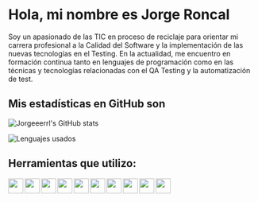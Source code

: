# Hola, mi nombre es Jorge Roncal

Soy un apasionado de las TIC en proceso de reciclaje para orientar mi carrera profesional a la Calidad del Software y la implementación de las nuevas tecnologías en el Testing. En la actualidad, me encuentro en formación continua tanto en lenguajes de programación como en las técnicas y tecnologías relacionadas con el QA Testing y la automatización de test.

## Mis estadísticas en GitHub son

![Jorgeeerrl's GitHub stats](https://github-readme-stats.vercel.app/api?username=Jorgeeerrl&show_icons=true&theme=gruvbox)

![Lenguajes usados](https://github-readme-stats.vercel.app/api/top-langs/?username=Jorgeeerrl&theme=gruvbox)


## Herramientas que utilizo:



<img align="left" src="https://raw.githubusercontent.com/jmnote/z-icons/master/svg/git.svg" width="30" height="30" />
<img align="left" src="https://raw.githubusercontent.com/jmnote/z-icons/master/svg/github.svg" width="30" height="30" />
<img align="left" src="https://github.com/Jorgeeerrl/z-icons/blob/master/svg/python.svg" width="30" height="30" />
<img align="left" src="https://cdn.jsdelivr.net/gh/devicons/devicon@latest/icons/azuredevops/azuredevops-original.svg" width="30" height="30"/>
<img align="left" src="https://cdn.jsdelivr.net/gh/devicons/devicon@latest/icons/vscode/vscode-original.svg" width="30" height="30" />
<img align="left" src="https://cdn.jsdelivr.net/gh/devicons/devicon@latest/icons/sonarqube/sonarqube-original.svg" width="30" height="30"/>
<img align="left" src="https://cdn.jsdelivr.net/gh/devicons/devicon@latest/icons/cypressio/cypressio-original.svg" width="30" height="30"/>
<img align="left" src="https://cdn.jsdelivr.net/gh/devicons/devicon@latest/icons/pytest/pytest-original-wordmark.svg" width="30" height="30"/>
<img align="left" src="https://cdn.jsdelivr.net/gh/devicons/devicon@latest/icons/pycharm/pycharm-original.svg" width="30" height="30"/>
<img align="left" src="https://cdn.jsdelivr.net/gh/devicons/devicon@latest/icons/selenium/selenium-original.svg" width="30" height="30"/>



<br />







<!---
Jorgeeerrl/Jorgeeerrl is a ✨ special ✨ repository because its `README.md` (this file) appears on your GitHub profile.
You can click the Preview link to take a look at your changes.
--->

